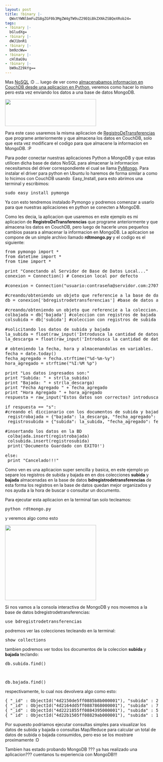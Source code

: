 ```yaml
---
layout: post
title: !binary |-
  QWxtYWNlbmFuZG8gZGF0b3MgZW4gTW9uZ29EQiBkZXNkZSBQeXRob24=
tags:
- !binary |-
  bGludXg=
- !binary |-
  dWJ1bnR1
- !binary |-
  bm9zcWw=
- !binary |-
  cHl0aG9u
- !binary |-
  bW9uZ29kYg==
---
```

Mas <a href="http://blog.jam.net.ve/category/nosql/">NoSQL</a> :D ... luego de ver como <a href="http://blog.jam.net.ve/2010/12/13/instalando-couchdbkit-y-almacenando-datos-en-couchdb-desde-python/">almacenabamos informacion en CouchDB desde una aplicacion en Python</a>, veremos como hacer lo mismo pero esta vez enviando los datos a una base de datos MongoDB.

<a href="http://blog.jam.net.ve/imagenes/uploads/2011/01/Selección_024.jpeg"><img class="aligncenter size-medium wp-image-577" title="Selección_024" src="http://blog.jam.net.ve/imagenes/uploads/2011/01/Selección_024-300x89.jpg" alt="" width="300" height="89" /></a>

Para este caso usaremos la misma aplicacion de <a href="http://blog.jam.net.ve/2010/12/23/programando-una-aplicacion-de-registrodetransferencias-en-python-y-couchdb/">RegistroDeTransferencias</a> que programe anteriormente y que almacena los datos en CouchDB, solo que esta vez modificare el codigo para que almacene la informacion en MongoDB. :P

Para poder conectar nuestras aplicaciones Python a MongoDB y que estas utilicen dicha base de datos NoSQL para almacenar la informacion necesitamos del driver correspondiente el cual se llama <a href="http://api.mongodb.org/python">PyMongo</a>. Para instalar el driver para python en Ubuntu lo haremos de forma similar a como lo hicimos con CouchDB usando  Easy_Install, para esto abrimos una terminal y escribimos:
<pre lang="bash" line="1" escaped="true">sudo easy_install pymongo</pre>
Ya con esto tendremos instalado Pymongo y podremos comenzar a usarlo para que nuestras aplicaciones en python se conecten a MongoDB.

Como les decia, la aplicacion que usaremos en este ejemplo es mi aplicacion de <strong>RegistroDeTransferencias</strong> que programe anteriormente y que almacena los datos en CouchDB, pero luego de hacerle unos pequeños cambios pasara a almacenar la informacion en MongoDB. La aplicacion se compone de un simple archivo llamado <strong>rdtmongo.py</strong> y el codigo es el siguiente:
<pre lang="python" line="1" escaped="true">from pymongo import *
from datetime import *
from time import *

print "Conectando al Servidor de Base de Datos Local..."
conexion = Connection() # Conexion local por defecto

#conexion = Connection("usuario:contraseña@servidor.com:27075/basededato") #Conexion a un servidor remoto

#creando/obteniendo un objeto que referencie a la base de datos.
db = conexion['bdregistrodetransferencias'] #base de datos a usar

#creando/obteniendo un objeto que referencie a la coleccion.
colbajada = db['bajada'] #coleccion con registros de bajada
colsubida = db['subida'] #coleccion con registros de subida

#solicitando los datos de subida y bajada
la_subida = float(raw_input('Introdusca la cantidad de datos Enviados: '))
la_descarga = float(raw_input('Introdusca la cantidad de datos Recibidos: '))

# obteniendo la fecha, hora y almacenandolas en variables.
fecha = date.today()
fecha_agregado = fecha.strftime("%d-%m-%y")
hora_agregado = strftime("%I:%M %p")

print "Los datos ingresados son:"
print "Subida: " + str(la_subida)
print "Bajada: " + str(la_descarga)
print "Fecha Agregado " + fecha_agregado
print "Hora Agregado " + hora_agregado
respuesta = raw_input("Estos datos son correctos? introdusca solo (s/n): ")

if respuesta == "s":
#creando el diccionario con los documentos de subida y bajada
 registrobajada = {"bajada": la_descarga, "fecha_agregado": fecha_agregado, "hora_agregado": hora_agregado}
 registrosubida = {"subida": la_subida, "fecha_agregado": fecha_agregado, "hora_agregado": hora_agregado}

#insertando los datos en la BD
 colbajada.insert(registrobajada)
 colsubida.insert(registrosubida)
 print('Documento Guardado con EXITO!')

else:
 print "Cancelado!!!"</pre>
Como ven es una aplicacion super sencilla y basica, en este ejemplo yo separe los registros de subida y bajada en en dos colecciones <strong>subida</strong> y <strong>bajada</strong> almacenadas en la base de datos <strong>bdregistrodetransferencias</strong> de esta forma los registros en la base de datos quedan mejor organizados y nos ayuda a la hora de buscar o consultar un documento.

Para ejecutar esta aplicacion en la terminal tan solo tecleamos:
<pre lang="bash" line="1" escaped="true">python rdtmongo.py</pre>
y veremos algo como esto

<a href="http://blog.jam.net.ve/imagenes/uploads/2011/01/Selección_027.jpeg"><img class="aligncenter size-medium wp-image-593" title="Selección_027" src="http://blog.jam.net.ve/imagenes/uploads/2011/01/Selección_027-300x248.jpg" alt="" width="300" height="248" /></a>

Si nos vamos a la consola interactiva de MongoDB y nos movemos a la base de datos bdregistrodetransferencias:
<pre lang="bash" line="1" escaped="true">use bdregistrodetransferencias</pre>
podremos ver las colecciones tecleando en la terminal:
<pre lang="bash" line="1" escaped="true">show collections</pre>
tambien podremos ver todos los documentos de la coleccion <strong>subida</strong> y <strong>bajada</strong> teclando:
<pre lang="bash" line="1" escaped="true">db.subida.find()</pre>
&nbsp;
<pre lang="bash" line="1" escaped="true">db.bajada.find()</pre>
respectivamente, lo cual nos devolvera algo como esto:
<pre lang="text" line="1" escaped="true">{ "_id" : ObjectId("4d2150de5ff0885b8b000001"), "subida" : 2.9, "fecha_agregado" : "03-01-11", "hora_agregado" : "12:00 AM" }
{ "_id" : ObjectId("4d2164dd5ff0887868000001"), "subida" : 7.02, "fecha_agregado" : "03-01-11", "hora_agregado" : "01:25 AM" }
{ "_id" : ObjectId("4d2221855ff0884395000001"), "subida" : 5.57, "fecha_agregado" : "03-01-11", "hora_agregado" : "02:50 PM" }
{ "_id" : ObjectId("4d22b1505ff08829ab000001"), "subida" : 11.4, "fecha_agregado" : "04-01-11", "hora_agregado" : "01:04 AM" }</pre>
Por supuesto podriamos ejecutar consultas simples para visualizar los datos de subida y bajada o consultas Map/Reduce para calcular un total de datos de subida o bajada consumidos, pero eso se los mostrare proximamente :D

Tambien has estado probando MongoDB ??? ya has realizado una aplicacion??? cuentanos tu experiencia con MongoDB!!!
